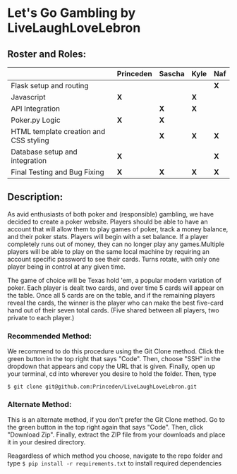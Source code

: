# Let's Go Gambling by LiveLaughLoveLebron

## Roster and Roles:  
|                                        | Princeden  | Sascha     |  Kyle      | Naf      |
| -------------------------------------- | ---------- | ---------- | ---------- | -------- |
| Flask setup and routing                |            |            |            |   **X**  |
| Javascript                             |   **X**    |            |   **X**    |          |
| API Integration                        |            |    **X**   |   **X**    |          |
| Poker.py Logic                         |    **X**   |    **X**   |            |          |
| HTML template creation and CSS styling |            |    **X**   |    **X**   |   **X**  |
| Database setup and integration         |    **X**   |            |            |   **X**  |
| Final Testing and Bug Fixing           |    **X**   |    **X**   |   **X**    |   **X**  |

## Description:
As avid enthusiasts of both poker and (responsible) gambling, we have decided to create a poker website. Players should be able to have an account that will allow them to play games of poker, track a money balance, and their poker stats. Players will begin with a set balance. If a player completely runs out of money, they can no longer play any games.Multiple players will be able to play on the same local machine by requiring an account specific password to see their cards. Turns rotate, with only one player being in control at any given time.

The game of choice will be Texas hold 'em, a popular modern variation of poker. Each player is dealt two cards, and over time 5 cards will appear on the table. Once all 5 cards are on the table, and if the remaining players reveal the cards, the winner is the player who can make the best five-card hand out of their seven total cards. (Five shared between all players, two private to each player.)

### Recommended Method: 
We recommend to do this procedure using the Git Clone method. Click the green button in the top right that says "Code". Then, choose "SSH" in the dropdown that appears and copy the URL that is given. Finally, open up your terminal, cd into wherever you desire to hold the folder. Then, type 
```
$ git clone git@github.com:Princeden/LiveLaughLoveLebron.git
```

### Alternate Method: 
This is an alternate method, if you don't prefer the Git Clone method. Go to the green button in the top right again that says "Code". Then, click "Download Zip". Finally, extract the ZIP file from your downloads and place it in your desired directory. 

Reagardless of which method you choose, navigate to the repo folder and type ```$ pip install -r requirements.txt``` to install required dependencies
